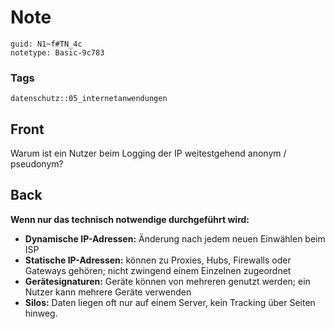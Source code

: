 # Note
```
guid: N1~f#TN_4c
notetype: Basic-9c783
```

### Tags
```
datenschutz::05_internetanwendungen
```

## Front
Warum ist ein Nutzer beim Logging der IP weitestgehend anonym / pseudonym?

## Back
<div>
  <b>Wenn nur das technisch notwendige durchgeführt wird:</b>
</div>
<ul>
  <li><b>Dynamische IP-Adressen:</b> Änderung nach jedem neuen
  Einwählen beim ISP
  <li><b>Statische IP-Adressen:</b> können zu Proxies, Hubs,
  Firewalls oder Gateways gehören; nicht zwingend einem Einzelnen
  zugeordnet
  <li><b>Gerätesignaturen:</b> Geräte können von mehreren genutzt
  werden; ein Nutzer kann mehrere Geräte verwenden
  <li><b>Silos:</b> Daten liegen oft nur auf einem Server, kein
  Tracking über Seiten hinweg.
</ul>

